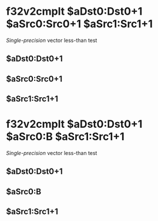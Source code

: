 # f32v2cmplt $aDst0:Dst0+1 $aSrc0:Src0+1 $aSrc1:Src1+1

*Single-precision* vector less-than test


## $aDst0:Dst0+1

## $aSrc0:Src0+1

## $aSrc1:Src1+1

# f32v2cmplt $aDst0:Dst0+1 $aSrc0:B $aSrc1:Src1+1

*Single-precision* vector less-than test


## $aDst0:Dst0+1

## $aSrc0:B

## $aSrc1:Src1+1


